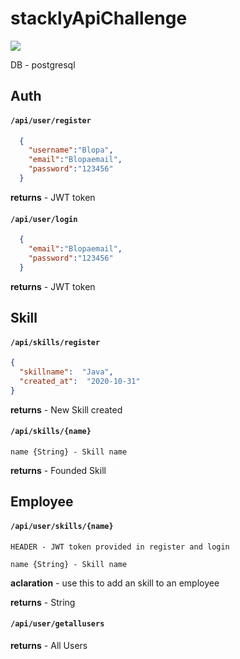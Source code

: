
# stacklyApiChallenge

<img src="https://team.stacklycode.com/challenges/db.png" />

DB - postgresql

## Auth

#### `/api/user/register`
```json
  {
    "username":"Blopa",
    "email":"Blopaemail",
    "password":"123456"
  }
```

**returns** - JWT token

#### `/api/user/login`
```json
  {
    "email":"Blopaemail",
    "password":"123456"
  }
```

**returns** - JWT token

## Skill

#### `/api/skills/register`
```json
{
  "skillname":  "Java",
  "created_at":  "2020-10-31"
}
```

**returns** - New Skill created

#### `/api/skills/{name}`
```
name {String} - Skill name
```

**returns** - Founded Skill

## Employee

#### `/api/user/skills/{name}`
```
HEADER - JWT token provided in register and login
```
```
name {String} - Skill name
```
**aclaration** - use this to add an skill to an employee

**returns** - String

#### `/api/user/getallusers`

**returns** - All Users
